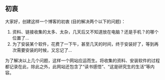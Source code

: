 ## 初衷
大家好，创建这样一个博客的初衷 (目的解决两个以下的问题)：
1. 资料、链接收集的太多、太杂，几天后又不知道放在电脑？还是手机？的哪个位置了...
2. 为了安装某个软件，花费了一下午，甚至几天的时间，终于安装好了，等到再次需要安装的时候，又忘记了...

为了解决以上几个问题，这样一个网站应运而生。将收集的资料、安装软件的过程都记录在此，除此之外，此网站还包含了“读书感悟”、“这是研究生的生活”等内容。